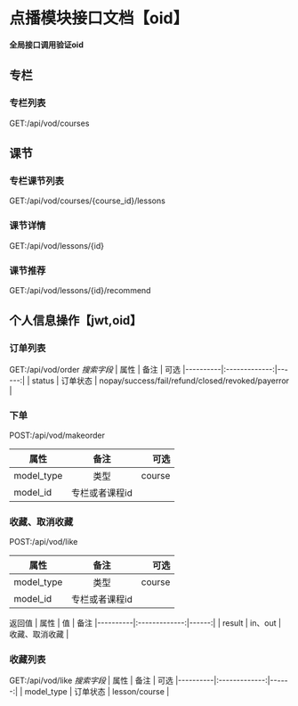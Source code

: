 # 点播模块接口文档【oid】

__全局接口调用验证oid__

## 专栏

### 专栏列表
GET:/api/vod/courses



## 课节

### 专栏课节列表
GET:/api/vod/courses/{course_id}/lessons
### 课节详情
GET:/api/vod/lessons/{id}
### 课节推荐
GET:/api/vod/lessons/{id}/recommend

## 个人信息操作【jwt,oid】

### 订单列表
GET:/api/vod/order
_搜索字段_
| 属性   |      备注      |  可选 
|----------|:-------------:|------:|
| status |  订单状态 | nopay/success/fail/refund/closed/revoked/payerror |

### 下单
POST:/api/vod/makeorder

| 属性   |      备注      |  可选 
|----------|:-------------:|------:|
| model_type |  类型 | course|lesson |
| model_id | 专栏或者课程id | 

### 收藏、取消收藏
POST:/api/vod/like

| 属性   |      备注      |  可选 
|----------|:-------------:|------:|
| model_type |  类型 | course|lesson |
| model_id | 专栏或者课程id | 

返回值
| 属性   |      值      |  备注 
|----------|:-------------:|------:|
| result |  in、out | 收藏、取消收藏 |

### 收藏列表
GET:/api/vod/like
_搜索字段_
| 属性   |      备注      |  可选 
|----------|:-------------:|------:|
| model_type |  订单状态 | lesson/course |


